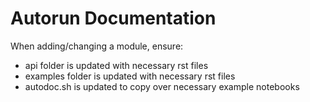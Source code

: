 # Autorun Documentation

When adding/changing a module, ensure:

* api folder is updated with necessary rst files
* examples folder is updated with necessary rst files
* autodoc.sh is updated to copy over necessary example notebooks
